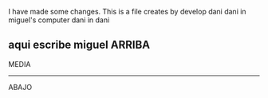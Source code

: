 I have made some changes. This is a file creates by develop dani
dani in miguel's computer
dani in dani

aqui escribe miguel
ARRIBA
-----------------------


MEDIA

------------------------


ABAJO
